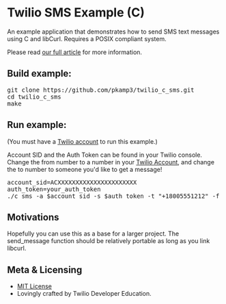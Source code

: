 # Twilio SMS Example (C)

An example application that demonstrates how to send SMS text messages using C and libCurl.  Requires a POSIX compliant system.

Please read [our full article](https://www.twilio.com/docs/guides/how-to-send-sms-messages-in-c) for more information.

## Build example:

<pre>
git clone https://github.com/pkamp3/twilio_c_sms.git
cd twilio_c_sms
make
</pre>

## Run example:

(You must have a [Twilio account](https://twilio.com) to run this example.)

Account SID and the Auth Token can be found in your Twilio console.  Change the from number to a number in your [Twilio Account](https://twilio.com/console), and change the to number to someone you'd like to get a message!

<pre>
account_sid=ACXXXXXXXXXXXXXXXXXXXXXX
auth_token=your_auth_token
./c_sms -a $account_sid -s $auth_token -t "+18005551212" -f "+18005551213" -m "Hello, World!"
</pre>

## Motivations

Hopefully you can use this as a base for a larger project.  The send_message function should be relatively portable as long as you link libcurl.

## Meta & Licensing

* [MIT License](http://www.opensource.org/licenses/mit-license.html)
* Lovingly crafted by Twilio Developer Education.
